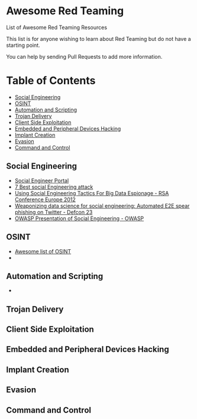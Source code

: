 # Awesome Red Teaming
List of Awesome Red Teaming Resources

This list is for anyone wishing to learn about Red Teaming but do not have a starting point.

You can help by sending Pull Requests to add more information.

Table of Contents
=================

 * [Social Engineering](#social-engineering)
 * [OSINT](#osint)
 * [Automation and Scripting](#automation-and-scripting)
 * [Trojan Delivery](#trojan-delivery)
 * [Client Side Exploitation](#client-side-exploitation)
 * [Embedded and Peripheral Devices Hacking](#embedded-and-peripheral-device-hacking)
 * [Implant Creation](#implant-creation)
 * [Evasion](#evasion)
 * [Command and Control](#command-and-control)

## Social Engineering

* [Social Engineer Portal](#https://www.social-engineer.org/)
* [7 Best social Engineering attack](#http://www.darkreading.com/the-7-best-social-engineering-attacks-ever/d/d-id/1319411)
* [Using Social Engineering Tactics For Big Data Espionage - RSA Conference Europe 2012](#https://www.rsaconference.com/writable/presentations/file_upload/das-301_williams_rader.pdf)
* [Weaponizing data science for social engineering: Automated E2E spear phishing on Twitter - Defcon 23](#https://media.defcon.org/DEF%20CON%2024/DEF%20CON%2024%20presentations/DEFCON-24-Seymour-Tully-Weaponizing-Data-Science-For-Social-Engineering-WP.pdf)
* [OWASP Presentation of Social Engineering - OWASP](#https://www.owasp.org/images/5/54/Presentation_Social_Engineering.pdf)

## OSINT

* [Awesome list of OSINT](#https://github.com/jivoi/awesome-osint)
* 

## Automation and Scripting

*

## Trojan Delivery


## Client Side Exploitation


## Embedded and Peripheral Devices Hacking


## Implant Creation


## Evasion

## Command and Control
